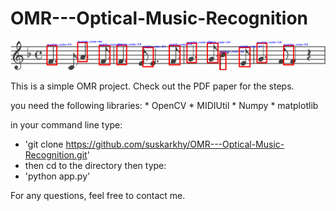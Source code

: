# OMR---Optical-Music-Recognition

![](app/static/upload_files/img_5.png)

This is a simple OMR project. Check out the PDF paper for the steps.

you need the following libraries:
    * OpenCV
    * MIDIUtil
    * Numpy
    * matplotlib
    
in your command line type:
* 'git clone https://github.com/suskarkhy/OMR---Optical-Music-Recognition.git'
* then cd to the directory then type:
* 'python app.py'

    
For any questions, feel free to contact me.


